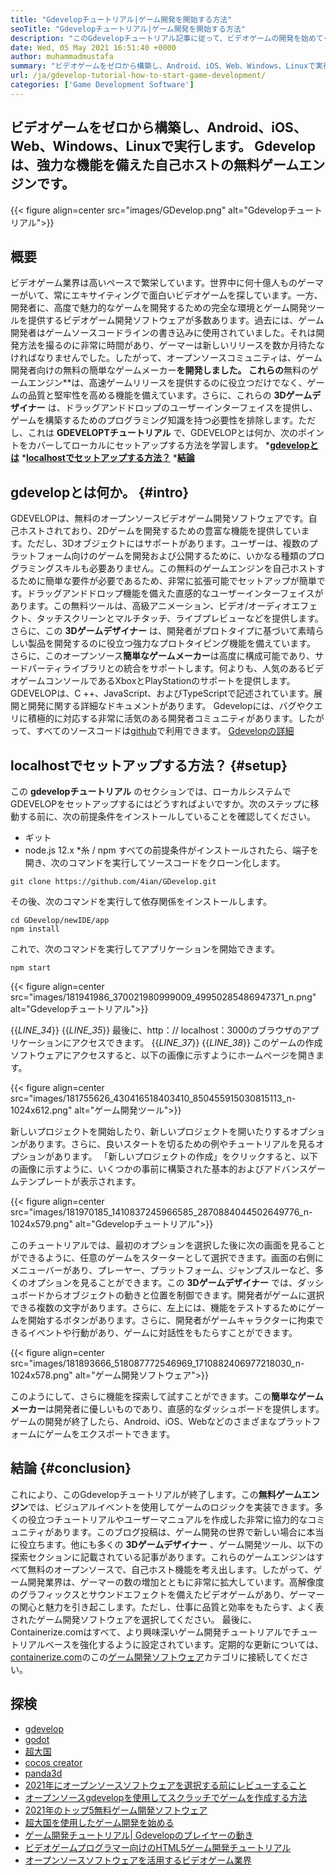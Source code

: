 ```yaml
---
title: "Gdevelopチュートリアル|ゲーム開発を開始する方法" 
seoTitle: "Gdevelopチュートリアル|ゲーム開発を開始する方法" 
description: "このGdevelopチュートリアル記事に従って、ビデオゲームの開発を始めてください。 GDEVELOPは自己ホストされており、プログラミングスキルを開始する必要はありません。" 
date: Wed, 05 May 2021 16:51:40 +0000
author: muhammadmustafa
summary: "ビデオゲームをゼロから構築し、Android、iOS、Web、Windows、Linuxで実行します。 Gdevelopは、強力な機能を備えた自己ホストの無料ゲームエンジンです。" 
url: /ja/gdevelop-tutorial-how-to-start-game-development/
categories: ['Game Development Software']
---
```


## ビデオゲームをゼロから構築し、Android、iOS、Web、Windows、Linuxで実行します。 Gdevelopは、強力な機能を備えた自己ホストの無料ゲームエンジンです。

{{< figure align=center src="images/GDevelop.png" alt="Gdevelopチュートリアル">}}


## 概要
ビデオゲーム業界は高いペースで繁栄しています。世界中に何十億人ものゲーマーがいて、常にエキサイティングで面白いビデオゲームを探しています。一方、開発者に、高度で魅力的なゲームを開発するための完全な環境とゲーム開発ツールを提供するビデオゲーム開発ソフトウェアが多数あります。過去には、ゲーム開発者はゲームソースコードラインの書き込みに使用されていました。それは開発方法を撮るのに非常に時間があり、ゲーマーは新しいリリースを数か月待たなければなりませんでした。したがって、オープンソースコミュニティは、ゲーム開発者向けの無料の簡単なゲームメーカー**を開発しました。
これらの**無料のゲームエンジン**は、高速ゲームリリースを提供するのに役立つだけでなく、ゲームの品質と堅牢性を高める機能を備えています。さらに、これらの **3Dゲームデザイナー** は、ドラッグアンドドロップのユーザーインターフェイスを提供し、ゲームを構築するためのプログラミング知識を持つ必要性を排除します。ただし、これは **GDEVELOPTチュートリアル** で、GDEVELOPとは何か、次のポイントをカバーしてローカルにセットアップする方法を学習します。
  ***[gdevelopとは][1]** 
  ***[localhostでセットアップする方法？][2]** 
  ***[結論][3]** 

##  **gdevelopとは何か。**    {#intro}
GDEVELOPは、無料のオープンソースビデオゲーム開発ソフトウェアです。自己ホストされており、2Dゲームを開発するための豊富な機能を提供しています。ただし、3Dオブジェクトにはサポートがあります。ユーザーは、複数のプラットフォーム向けのゲームを開発および公開するために、いかなる種類のプログラミングスキルも必要ありません。この無料のゲームエンジンを自己ホストするために簡単な要件が必要であるため、非常に拡張可能でセットアップが簡単です。ドラッグアンドドロップ機能を備えた直感的なユーザーインターフェイスがあります。この無料ツールは、高級アニメーション、ビデオ/オーディオエフェクト、タッチスクリーンとマルチタッチ、ライブプレビューなどを提供します。さらに、この **3Dゲームデザイナー** は、開発者がプロ​​トタイプに基づいて素晴らしい製品を開発するのに役立つ強力なプロトタイピング機能を備えています。
さらに、このオープンソース**簡単なゲームメーカー**は高度に構成可能であり、サードパーティライブラリとの統合をサポートします。何よりも、人気のあるビデオゲームコンソールであるXboxとPlayStationのサポートを提供します。 GDEVELOPは、C ++、JavaScript、およびTypeScriptで記述されています。展開と開発に関する詳細なドキュメントがあります。 Gdevelopには、バグやクエリに積極的に対応する非常に活気のある開発者コミュニティがあります。したがって、すべてのソースコードは[github][4]で利用できます。
[Gdevelopの詳細][5]

##  **localhostでセットアップする方法？**    {#setup}
この **gdevelopチュートリアル** のセクションでは、ローカルシステムでGDEVELOPをセットアップするにはどうすればよいですか。次のステップに移動する前に、次の前提条件をインストールしていることを確認してください。
  * ギット
  * node.js 12.x
  *糸 / npm
すべての前提条件がインストールされたら、端子を開き、次のコマンドを実行してソースコードをクローン化します。
```
git clone https://github.com/4ian/GDevelop.git
```
その後、次のコマンドを実行して依存関係をインストールします。
```
cd GDevelop/newIDE/app
npm install
```
これで、次のコマンドを実行してアプリケーションを開始できます。
```
npm start
```

{{< figure align=center src="images/181941986_370021980999009_49950285486947371_n.png" alt="Gdevelopチュートリアル">}}

{{_LINE_34_}}
{{_LINE_35_}}
    最後に、http：// localhost：3000のブラウザのアプリケーションにアクセスできます。
{{_LINE_37_}}
{{_LINE_38_}}
このゲームの作成ソフトウェアにアクセスすると、以下の画像に示すようにホームページを開きます。

{{< figure align=center src="images/181755626_430416518403410_850455915030815113_n-1024x612.png" alt="ゲーム開発ツール">}}

新しいプロジェクトを開始したり、新しいプロジェクトを開いたりするオプションがあります。さらに、良いスタートを切るための例やチュートリアルを見るオプションがあります。
「新しいプロジェクトの作成」をクリックすると、以下の画像に示すように、いくつかの事前に構築された基本的およびアドバンスゲームテンプレートが表示されます。

{{< figure align=center src="images/181970185_1410837245966585_2870884044502649776_n-1024x579.png" alt="Gdevelopチュートリアル">}}

このチュートリアルでは、最初のオプションを選択した後に次の画面を見ることができるように、任意のゲームをスターターとして選択できます。画面の右側にメニューバーがあり、プレーヤー、プラットフォーム、ジャンプスルーなど、多くのオプションを見ることができます。この **3Dゲームデザイナー** では、ダッシュボードからオブジェクトの動きと位置を制御できます。開発者がゲームに選択できる複数の文字があります。さらに、左上には、機能をテストするためにゲームを開始するボタンがあります。さらに、開発者がゲームキャラクターに拘束できるイベントや行動があり、ゲームに対話性をもたらすことができます。

{{< figure align=center src="images/181893666_518087772546969_1710882406977218030_n-1024x578.png" alt="ゲーム開発ソフトウェア">}}

このようにして、さらに機能を探索して試すことができます。この**簡単なゲームメーカー**は開発者に優しいものであり、直感的なダッシュボードを提供します。ゲームの開発が終了したら、Android、iOS、Webなどのさまざまなプラットフォームにゲームをエクスポートできます。

## **結論**   {#conclusion}
これにより、このGdevelopチュートリアルが終了します。この**無料ゲームエンジン**では、ビジュアルイベントを使用してゲームのロジックを実装できます。多くの役立つチュートリアルやユーザーマニュアルを作成した非常に協力的なコミュニティがあります。このブログ投稿は、ゲーム開発の世界で新しい場合に本当に役立ちます。他にも多くの **3Dゲームデザイナー** 、ゲーム開発ツール、以下の探索セクションに記載されている記事があります。これらのゲームエンジンはすべて無料のオープンソースで、自己ホスト機能を考え出します。したがって、ゲーム開発業界は、ゲーマーの数の増加とともに非常に拡大しています。高解像度のグラフィックスとサウンドエフェクトを備えたビデオゲームがあり、ゲーマーの関心と魅力を引き起こします。ただし、仕事に品質と効率をもたらす、よく表されたゲーム開発ソフトウェアを選択してください。
最後に、Containerize.comはすべて、より興味深いゲーム開発チュートリアルでチュートリアルベースを強化するように設定されています。定期的な更新については、[containerize.com][7]のこの[ゲーム開発ソフトウェア][6]カテゴリに接続してください。

## 探検
  * [gdevelop][8]
  * [godot][9]
  * [超大国][10]
  * [cocos creator][11]
  * [panda3d][12]
  * [2021年にオープンソースソフトウェアを選択する前にレビューすること][13]
  * [オープンソースgdevelopを使用してスクラッチでゲームを作成する方法][14]
  * [2021年のトップ5無料ゲーム開発ソフトウェア][15]
  * [超大国を使用したゲーム開発を始める][16]
  * [ゲーム開発チュートリアル| Gdevelopのプレイヤーの動き][17]
  * [ビデオゲームプログラマー向けのHTML5ゲーム開発チュートリアル][18]
  * [オープンソースソフトウェアを活用するビデオゲーム業界][19]

  
[1]: #intro
[2]: #setup
[3]: #Conclusion
[4]: https://github.com/4ian/GDevelop
[5]: https://gdevelop-app.com/
[6]: https://products.containerize.com/game-development-software
[7]: https://www.containerize.com/
[8]: https://products.containerize.com/game-development-software/gdevelop/
[9]: https://products.containerize.com/game-development-software/godot/
[10]: https://products.containerize.com/game-development-software/superpowers/
[11]: https://products.containerize.com/game-development-software/cocos-creator/
[12]: https://products.containerize.com/game-development-software/panda3d/
[13]: https://blog.containerize.com/cmdb-software/things-to-review-before-opting-open-source-software-in-2021/
[14]: https://blog.containerize.com/game-development-software/how-to-make-a-game-on-scratch-using-open-source-gdevelop/
[15]: https://blog.containerize.com/game-development-software/top-5-free-game-development-software-in-the-year-2021/
[16]: https://blog.containerize.com/game-development-software/superpowers-animation-getting-started-with-game-development/
[17]: https://blog.containerize.com/game-development-software/game-development-tutorial-player-movement-in-gdevelop/
[18]: https://blog.containerize.com/2021/05/19/html5-game-development-tutorial-for-video-game-programmers/
[19]: https://blog.containerize.com/2021/05/07/how-video-gaming-industry-leveraging-open-source-software/
